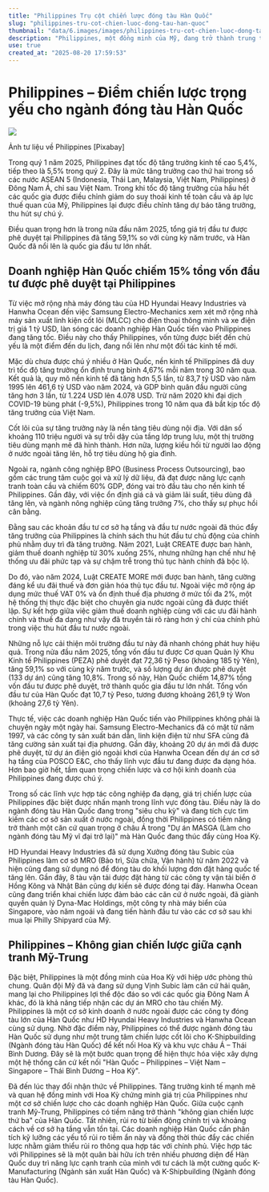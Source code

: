 ```yaml
---
title: "Philippines Trụ cột chiến lược đóng tàu Hàn Quốc"
slug: "philippines-tru-cot-chien-luoc-dong-tau-han-quoc"
thumbnail: "data/6.images/images/philippines-tru-cot-chien-luoc-dong-tau-han-quoc.webp"
description: "Philippines, một đồng minh của Mỹ, đang trở thành trung tâm chiến lược quan trọng cho ngành đóng tàu Hàn Quốc."
use: true
created_at: "2025-08-20 17:59:53"
---
```


# Philippines – Điểm chiến lược trọng yếu cho ngành đóng tàu Hàn Quốc

![](/images/20250820-00000041-cnippou-000-1-view.webp)

Ảnh tư liệu về Philippines [Pixabay]

Trong quý 1 năm 2025, Philippines đạt tốc độ tăng trưởng kinh tế cao 5,4%, tiếp theo là 5,5% trong quý 2. Đây là mức tăng trưởng cao thứ hai trong số các nước ASEAN 5 (Indonesia, Thái Lan, Malaysia, Việt Nam, Philippines) ở Đông Nam Á, chỉ sau Việt Nam. Trong khi tốc độ tăng trưởng của hầu hết các quốc gia được điều chỉnh giảm do suy thoái kinh tế toàn cầu và áp lực thuế quan của Mỹ, Philippines lại được điều chỉnh tăng dự báo tăng trưởng, thu hút sự chú ý.

Điều quan trọng hơn là trong nửa đầu năm 2025, tổng giá trị đầu tư được phê duyệt tại Philippines đã tăng 59,1% so với cùng kỳ năm trước, và Hàn Quốc đã nổi lên là quốc gia đầu tư lớn nhất.

## Doanh nghiệp Hàn Quốc chiếm 15% tổng vốn đầu tư được phê duyệt tại Philippines

Từ việc mở rộng nhà máy đóng tàu của HD Hyundai Heavy Industries và Hanwha Ocean đến việc Samsung Electro-Mechanics xem xét mở rộng nhà máy sản xuất linh kiện cốt lõi (MLCC) cho điện thoại thông minh và xe điện trị giá 1 tỷ USD, làn sóng các doanh nghiệp Hàn Quốc tiến vào Philippines đang tăng tốc. Điều này cho thấy Philippines, vốn từng được biết đến chủ yếu là một điểm đến du lịch, đang nổi lên như một đối tác kinh tế mới.

Mặc dù chưa được chú ý nhiều ở Hàn Quốc, nền kinh tế Philippines đã duy trì tốc độ tăng trưởng ổn định trung bình 4,67% mỗi năm trong 30 năm qua. Kết quả là, quy mô nền kinh tế đã tăng hơn 5,5 lần, từ 83,7 tỷ USD vào năm 1995 lên 461,6 tỷ USD vào năm 2024, và GDP bình quân đầu người cũng tăng hơn 3 lần, từ 1.224 USD lên 4.078 USD. Trừ năm 2020 khi đại dịch COVID-19 bùng phát (-9,5%), Philippines trong 10 năm qua đã bắt kịp tốc độ tăng trưởng của Việt Nam.

Cốt lõi của sự tăng trưởng này là nền tảng tiêu dùng nội địa. Với dân số khoảng 110 triệu người và sự trỗi dậy của tầng lớp trung lưu, một thị trường tiêu dùng mạnh mẽ đã hình thành. Hơn nữa, lượng kiều hối từ người lao động ở nước ngoài tăng lên, hỗ trợ tiêu dùng hộ gia đình.

Ngoài ra, ngành công nghiệp BPO (Business Process Outsourcing), bao gồm các trung tâm cuộc gọi và xử lý dữ liệu, đã đạt được năng lực cạnh tranh toàn cầu và chiếm 60% GDP, đóng vai trò đầu tàu cho nền kinh tế Philippines. Gần đây, với việc ổn định giá cả và giảm lãi suất, tiêu dùng đã tăng lên, và ngành nông nghiệp cũng tăng trưởng 7%, cho thấy sự phục hồi cân bằng.

Đằng sau các khoản đầu tư cơ sở hạ tầng và đầu tư nước ngoài đã thúc đẩy tăng trưởng của Philippines là chính sách thu hút đầu tư chủ động của chính phủ nhằm duy trì đà tăng trưởng. Năm 2021, Luật CREATE được ban hành, giảm thuế doanh nghiệp từ 30% xuống 25%, nhưng những hạn chế như hệ thống ưu đãi phức tạp và sự chậm trễ trong thủ tục hành chính đã bộc lộ.

Do đó, vào năm 2024, Luật CREATE MORE mới được ban hành, tăng cường đáng kể ưu đãi thuế và đơn giản hóa thủ tục đầu tư. Ngoài việc mở rộng áp dụng mức thuế VAT 0% và ổn định thuế địa phương ở mức tối đa 2%, một hệ thống thị thực đặc biệt cho chuyên gia nước ngoài cũng đã được thiết lập. Sự kết hợp giữa việc giảm thuế doanh nghiệp cùng với các ưu đãi hành chính và thuế đa dạng như vậy đã truyền tải rõ ràng hơn ý chí của chính phủ trong việc thu hút đầu tư nước ngoài.

Những nỗ lực cải thiện môi trường đầu tư này đã nhanh chóng phát huy hiệu quả. Trong nửa đầu năm 2025, tổng vốn đầu tư được Cơ quan Quản lý Khu Kinh tế Philippines (PEZA) phê duyệt đạt 72,36 tỷ Peso (khoảng 185 tỷ Yên), tăng 59,1% so với cùng kỳ năm trước, và số lượng dự án được phê duyệt (133 dự án) cũng tăng 10,8%. Trong số này, Hàn Quốc chiếm 14,87% tổng vốn đầu tư được phê duyệt, trở thành quốc gia đầu tư lớn nhất. Tổng vốn đầu tư của Hàn Quốc đạt 10,7 tỷ Peso, tương đương khoảng 261,9 tỷ Won (khoảng 27,6 tỷ Yên).

Thực tế, việc các doanh nghiệp Hàn Quốc tiến vào Philippines không phải là chuyện ngày một ngày hai. Samsung Electro-Mechanics đã có mặt từ năm 1997, và các công ty sản xuất bán dẫn, linh kiện điện tử như SFA cũng đã tăng cường sản xuất tại địa phương. Gần đây, khoảng 20 dự án mới đã được phê duyệt, từ dự án điện gió ngoài khơi của Hanwha Ocean đến dự án cơ sở hạ tầng của POSCO E&C, cho thấy lĩnh vực đầu tư đang được đa dạng hóa. Hơn bao giờ hết, tầm quan trọng chiến lược và cơ hội kinh doanh của Philippines đang được chú ý.

Trong số các lĩnh vực hợp tác công nghiệp đa dạng, giá trị chiến lược của Philippines đặc biệt được nhấn mạnh trong lĩnh vực đóng tàu. Điều này là do ngành đóng tàu Hàn Quốc đang trong "siêu chu kỳ" và đang tích cực tìm kiếm các cơ sở sản xuất ở nước ngoài, đồng thời Philippines có tiềm năng trở thành một căn cứ quan trọng ở châu Á trong "Dự án MASGA (Làm cho ngành đóng tàu Mỹ vĩ đại trở lại)" mà Hàn Quốc đang thúc đẩy cùng Hoa Kỳ.

HD Hyundai Heavy Industries đã sử dụng Xưởng đóng tàu Subic của Philippines làm cơ sở MRO (Bảo trì, Sửa chữa, Vận hành) từ năm 2022 và hiện cũng đang sử dụng nó để đóng tàu do khối lượng đơn đặt hàng quốc tế tăng lên. Gần đây, 8 tàu vận tải được đặt hàng từ các công ty vận tải biển ở Hồng Kông và Nhật Bản cũng dự kiến sẽ được đóng tại đây. Hanwha Ocean cũng đang triển khai chiến lược đảm bảo các căn cứ ở nước ngoài, đã giành quyền quản lý Dyna-Mac Holdings, một công ty nhà máy biển của Singapore, vào năm ngoái và đang tiến hành đầu tư vào các cơ sở sau khi mua lại Philly Shipyard của Mỹ.

## Philippines – Không gian chiến lược giữa cạnh tranh Mỹ-Trung

Đặc biệt, Philippines là một đồng minh của Hoa Kỳ với hiệp ước phòng thủ chung. Quân đội Mỹ đã và đang sử dụng Vịnh Subic làm căn cứ hải quân, mang lại cho Philippines lợi thế độc đáo so với các quốc gia Đông Nam Á khác, đó là khả năng tiếp nhận các dự án MRO cho tàu chiến Mỹ. Philippines là một cơ sở kinh doanh ở nước ngoài được các công ty đóng tàu lớn của Hàn Quốc như HD Hyundai Heavy Industries và Hanwha Ocean cùng sử dụng. Nhờ đặc điểm này, Philippines có thể được ngành đóng tàu Hàn Quốc sử dụng như một trung tâm chiến lược cốt lõi cho K-Shipbuilding (Ngành đóng tàu Hàn Quốc) để kết nối Hoa Kỳ và khu vực châu Á – Thái Bình Dương. Đây sẽ là một bước quan trọng để hiện thực hóa việc xây dựng một hệ thống căn cứ kết nối "Hàn Quốc – Philippines – Việt Nam – Singapore – Thái Bình Dương – Hoa Kỳ".

Đã đến lúc thay đổi nhận thức về Philippines. Tăng trưởng kinh tế mạnh mẽ và quan hệ đồng minh với Hoa Kỳ chứng minh giá trị của Philippines như một cơ sở chiến lược cho các doanh nghiệp Hàn Quốc. Giữa cuộc cạnh tranh Mỹ-Trung, Philippines có tiềm năng trở thành "không gian chiến lược thứ ba" của Hàn Quốc. Tất nhiên, rủi ro từ biến động chính trị và khoảng cách về cơ sở hạ tầng vẫn tồn tại. Các doanh nghiệp Hàn Quốc cần phân tích kỹ lưỡng các yếu tố rủi ro tiềm ẩn này và đồng thời thúc đẩy các chiến lược nhằm giảm thiểu rủi ro thông qua hợp tác với chính phủ. Việc hợp tác với Philippines sẽ là một quân bài hữu ích trên nhiều phương diện để Hàn Quốc duy trì năng lực cạnh tranh của mình với tư cách là một cường quốc K-Manufacturing (Ngành sản xuất Hàn Quốc) và K-Shipbuilding (Ngành đóng tàu Hàn Quốc).